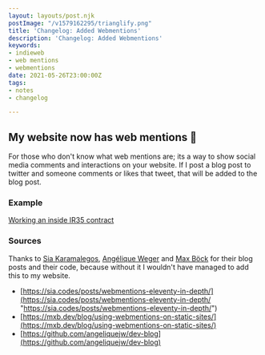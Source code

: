 ```yaml
---
layout: layouts/post.njk
postImage: "/v1579162295/trianglify.png"
title: 'Changelog: Added Webmentions'
description: 'Changelog: Added Webmentions'
keywords:
- indieweb
- web mentions
- webmentions
date: 2021-05-26T23:00:00Z
tags:
- notes
- changelog

---
```

## My website now has web mentions 🎉

For those who don't know what web mentions are; its a way to show social media comments and interactions on your website. If I post a blog post to twitter and someone comments or likes that tweet, that will be added to the blog post.

### Example

[Working an inside IR35 contract](https://www.juanfernandes.uk/blog/working-an-inside-ir35-contract/ "Working an inside IR35 contract")

### Sources

Thanks to [Sia Karamalegos](https://twitter.com/TheGreenGreek), [Angélique Weger](https://twitter.com/messypixels) and [Max Böck](https://twitter.com/mxbck) for their blog posts and their code, because without it I wouldn't have managed to add this to my website.

- [https://sia.codes/posts/webmentions-eleventy-in-depth/](https://sia.codes/posts/webmentions-eleventy-in-depth/ "https://sia.codes/posts/webmentions-eleventy-in-depth/")
- [https://mxb.dev/blog/using-webmentions-on-static-sites/](https://mxb.dev/blog/using-webmentions-on-static-sites/)
- [https://github.com/angeliquejw/dev-blog](https://github.com/angeliquejw/dev-blog)
